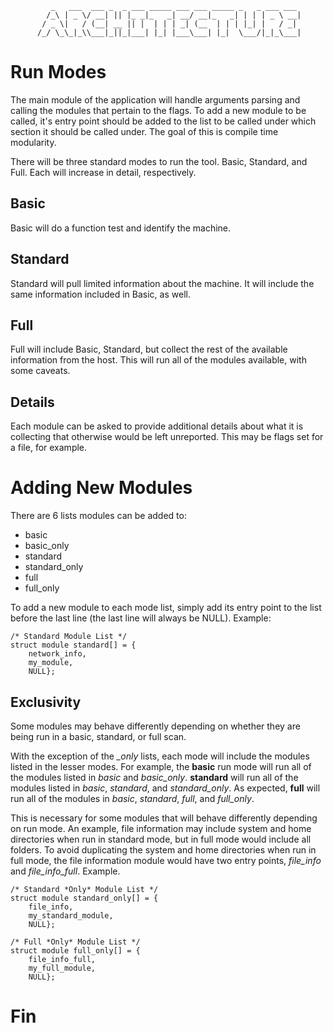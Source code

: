              _   ___  ___ _  _ ___ _____ ___ ___ _____ _   _ ___ ___ 
            /_\ | _ \/ __| || |_ _|_   _| __/ __|_   _| | | | _ \ __|
           / _ \|   / (__| __ || |  | | | _| (__  | | | |_| |   / _| 
          /_/ \_\_|_\\___|_||_|___| |_| |___\___| |_|  \___/|_|_\___|

# Run Modes

The main module of the application will handle arguments parsing and calling the modules that pertain to the flags. To add a new module to be called, it's entry point should be added to the list to be called under which section it should be called under. The goal of this is compile time modularity. 

There will be three standard modes to run the tool. Basic, Standard, and Full. Each will increase in detail, respectively.

## Basic

Basic will do a function test and identify the machine. 

## Standard

Standard will pull limited information about the machine. It will include the same information included in Basic, as well.

## Full

Full will include Basic, Standard, but collect the rest of the available information from the host. This will run all of the modules available, with some caveats.

## Details

Each module can be asked to provide additional details about what it is collecting that otherwise would be left unreported. This may be flags set for a file, for example. 

# Adding New Modules

There are 6 lists modules can be added to:

- basic
- basic_only
- standard
- standard_only
- full
- full_only

To add a new module to each mode list, simply add its entry point to the list before the last line (the last line will always be NULL).  Example:

    /* Standard Module List */
    struct module standard[] = {
        network_info,
        my_module,
        NULL};
    

## Exclusivity

Some modules may behave differently depending on whether they are being run in a basic, standard, or full scan.

With the exception of the *_only* lists, each mode will include the modules listed in the lesser modes. For example, the **basic** run mode will run all of the modules listed in *basic* and *basic_only*. **standard** will run all of the modules listed in *basic*, *standard*, and *standard_only*. As expected, **full** will run all of the modules in *basic*, *standard*, *full*, and *full_only*. 

This is necessary for some modules that will behave differently depending on run mode. An example, file information may include system and home directories when run in standard mode, but in full mode would include all folders. To avoid duplicating the system and home directories when run in full mode, the file information module would have two entry points, *file_info* and *file_info_full*.  Example.


    /* Standard *Only* Module List */
    struct module standard_only[] = {
        file_info,
        my_standard_module,
        NULL};
    
    /* Full *Only* Module List */
    struct module full_only[] = {
        file_info_full,
        my_full_module,
        NULL};

# Fin

